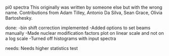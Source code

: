 pi0 spectra
This originally was written by someone else but with the wrong name.  Contributions from Adam Tilley, Antonio Da Silva, Sean Grace, Olivia Bartoshesky.

done: 
-bin shift correction implemented 
-Added options to set beams manually
-Made nuclear modification factors plot on linear scale and not on a log scale
-Turned off histograms with input spectra

needs: 
Needs higher statistics test

